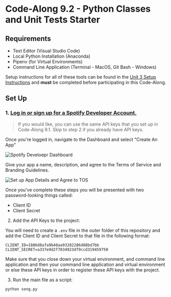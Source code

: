 # Code-Along 9.2 - Python Classes and Unit Tests Starter

## Requirements

- Text Editor (Visual Studio Code)
- Local Python Installation (Anaconda)
- Pipenv (for Virtual Environments)
- Command Line Application (Terminal - MacOS, Git Bash - Windows)

Setup instructions for all of these tools can be found in the [Unit 3 Setup Instructions](https://github.com/bloominstituteoftechnology/DS-Unit-3-Setup) and **must** be completed before participating in this Code-Along. 

## Set Up

### 1. [Log in or sign up for a Spotify Developer Account.](https://developer.spotify.com/dashboard/)

> If you would like, you can use the same API keys that you set up in Code-Along 9.1. Skip to step 2 if you already have API keys.

Once you're logged in, navigate to the Dashboard and select "Create An App"

![Spotify Develoepr Dashboard](https://github.com/bloominstituteoftechnology/code_along_main/blob/main/DS_Core/Unit_3/Sprint_11/Code_Along_1/assets/spotify_dashboard.png)

Give your app a name, description, and agree to the Terms of Service and Branding Guidelines.

![Set up App Details and Agree to TOS](https://github.com/bloominstituteoftechnology/code_along_main/blob/main/DS_Core/Unit_3/Sprint_11/Code_Along_1/assets/create_an_app.png)

Once you've complete these steps you will be presented with two password-looking things called: 

- Client ID
- Client Secret

2. Add the API Keys to the project:

You will need to create a `.env` file in the outer folder of this repository and add the Client ID and Client Secret to that file in the following format: 

```
CLIENT_ID=1886d8afa9b48aa93282286d88bd7bb
CLIENT_SECRET=a337e9d2f7034923df9ccd319459750
```

Make sure that you close down your virtual environment, and command line application and then your command line application and virtual environment or else these API keys in order to register these API keys with the project.

3. Run the main file as a script:

`python song.py`